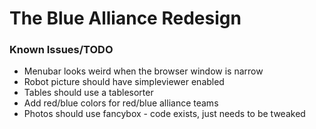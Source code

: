 The Blue Alliance Redesign
====================================


### Known Issues/TODO
+ Menubar looks weird when the browser window is narrow
+ Robot picture should have simpleviewer enabled
+ Tables should use a tablesorter
+ Add red/blue colors for red/blue alliance teams
+ Photos should use fancybox - code exists, just needs to be tweaked

